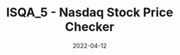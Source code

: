 ---
date: '2022-04-12'
title: 'ISQA_5 - Nasdaq Stock Price Checker'
external: 'https://bee-certs-projects.herokuapp.com/stock'
tech:
  - React
  - Express
  - D3
  - CSS
  - HTML
  - JavaScript
  - Node.js
  - MongoDB
showInProjects: false
---